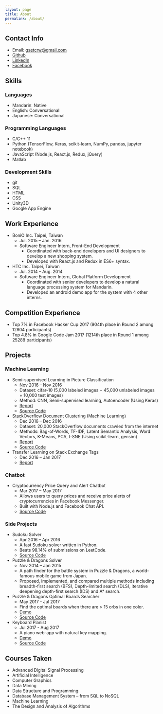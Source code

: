 ```yaml
---
layout: page
title: About
permalink: /about/
---
```


## Contact Info
* Email: [gsetcrw@gmail.com](mailto:gsetcrw@gmail.com)
* [Github](https://github.com/Roger-Wu)
* [LinkedIn](https://www.linkedin.com/in/roger-wu/)
* [Facebook](https://www.facebook.com/gsetcrw)

## Skills

### Languages
* Mandarin: Native
* English: Conversational
* Japanese: Conversational

### Programming Languages
* C/C++ 11
* Python (TensorFlow, Keras, scikit-learn, NumPy, pandas, jupyter notebook)
* JavaScript (Node.js, React.js, Redux, jQuery)
* Matlab

### Development Skills
* git
* SQL
* HTML
* CSS
* Unity3D
* Google App Engine

## Work Experience
* BoniO Inc.	Taipei, Taiwan
  * Jul. 2015 – Jan. 2016
  * Software Engineer Intern, Front-End Development
    * Coordinated with back-end developers and UI designers to develop a new shopping system.
    * Developed with React.js and Redux in ES6+ syntax.
* HTC Inc.	Taipei, Taiwan
  * Jul. 2014 – Aug. 2014
  * Software Engineer Intern, Global Platform Development
    * Coordinated with senior developers to develop a natural language processing system for Mandarin.
    * Developed an android demo app for the system with 4 other interns.

## Competition Experience
*	Top 7% in Facebook Hacker Cup 2017 (904th place in Round 2 among 12804 participants)
*	Top 4.8% in Google Code Jam 2017 (1214th place in Round 1 among 25288 participants)

## Projects

### Machine Learning
* Semi-supervised Learning in Picture Classification
  * Nov 2016 – Nov 2016
  * Dataset: cifar-10 (5,000 labeled images + 45,000 unlabeled images + 10,000 test images)
  * Method: CNN, Semi-supervised learning, Autoencoder (Using Keras)
  * [Report](https://github.com/Roger-Wu/Machine-Learning-Assignments/blob/develop/hw3/Report.pdf)
  * [Source Code](https://github.com/Roger-Wu/Machine-Learning-Assignments/blob/develop/hw3)
* StackOverflow Document Clustering (Machine Learning)
  * Dec 2016 – Dec 2016
  * Dataset: 20,000 StackOverflow documents crawled from the internet
  * Methods: Bag-of-Words, TF-IDF, Latent Semantic Analysis, Word Vectors, K-Means, PCA, t-SNE (Using scikit-learn, gensim)
  * [Report](https://github.com/Roger-Wu/Machine-Learning-Assignments/blob/develop/hw4/report.pdf)
  * [Source Code](https://github.com/Roger-Wu/Machine-Learning-Assignments/blob/develop/hw4)
* Transfer Learning on Stack Exchange Tags
  * Dec 2016 – Jan 2017
  * [Report](https://github.com/Roger-Wu/Machine-Learning-Assignments/blob/master/final/Report.pdf)

### Chatbot
* Cryptocurrency Price Query and Alert Chatbot
  * Mar 2017 – May 2017
  * Allows users to query prices and receive price alerts of cryptocurrencies in Facebook Messenger.
  * Built with Node.js and Facebook Chat API.
  * [Source Code](https://github.com/Roger-Wu/bitcoin-price-alert-bot)

### Side Projects
* Sudoku Solver
  * Apr 2016 – Apr 2016
  * A fast Sudoku solver written in Python.
  * Beats 98.14% of submissions on LeetCode.
  * [Source Code](https://github.com/Roger-Wu/sudoku-solver)
* Puzzle & Dragons Solver
  * Nov 2014 – Jan 2015
  * A path finder for the battle system in Puzzle & Dragons, a world-famous mobile game from Japan.
  * Proposed, implemented, and compared multiple methods including breadth-first search (BFS), Depth-limited search (DLS), iterative deepening depth-first search (IDS) and A* search.
* Puzzle & Dragons Optimal Boards Searcher
  * May 2017 - Jul 2017
  * Find the optimal boards when there are > 15 orbs in one color.
  * [Demo](https://roger-wu.github.io/puzzle-and-dragons-optimal-boards/visualize_result/optimal_boards.html)
  * [Source Code](https://github.com/Roger-Wu/puzzle-and-dragons-optimal-boards)
* Keyboard Pianist
  * Jul 2017 - Aug 2017
  * A piano web-app with natural key mapping.
  * [Demo](https://roger-wu.github.io/keyboard-pianist/)
  * [Source Code](https://github.com/Roger-Wu/keyboard-pianist)

## Courses Taken
* Advanced Digital Signal Processing
* Artificial Intelligence
* Computer Graphics
* Data Mining
* Data Structure and Programming
* Database Management System – from SQL to NoSQL
* Machine Learning
* The Design and Analysis of Algorithms
